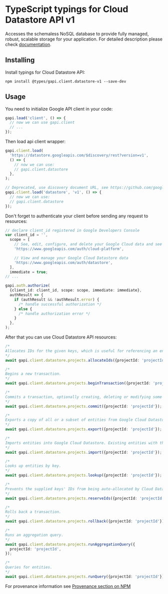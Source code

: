 # TypeScript typings for Cloud Datastore API v1

Accesses the schemaless NoSQL database to provide fully managed, robust, scalable storage for your application.
For detailed description please check [documentation](https://cloud.google.com/datastore/).

## Installing

Install typings for Cloud Datastore API:

```
npm install @types/gapi.client.datastore-v1 --save-dev
```

## Usage

You need to initialize Google API client in your code:

```typescript
gapi.load('client', () => {
  // now we can use gapi.client
  // ...
});
```

Then load api client wrapper:

```typescript
gapi.client.load(
  'https://datastore.googleapis.com/$discovery/rest?version=v1',
  () => {
    // now we can use:
    // gapi.client.datastore
  },
);
```

```typescript
// Deprecated, use discovery document URL, see https://github.com/google/google-api-javascript-client/blob/master/docs/reference.md#----gapiclientloadname----version----callback--
gapi.client.load('datastore', 'v1', () => {
  // now we can use:
  // gapi.client.datastore
});
```

Don't forget to authenticate your client before sending any request to resources:

```typescript
// declare client_id registered in Google Developers Console
var client_id = '',
  scope = [
    // See, edit, configure, and delete your Google Cloud data and see the email address for your Google Account.
    'https://www.googleapis.com/auth/cloud-platform',

    // View and manage your Google Cloud Datastore data
    'https://www.googleapis.com/auth/datastore',
  ],
  immediate = true;
// ...

gapi.auth.authorize(
  {client_id: client_id, scope: scope, immediate: immediate},
  authResult => {
    if (authResult && !authResult.error) {
      /* handle successful authorization */
    } else {
      /* handle authorization error */
    }
  },
);
```

After that you can use Cloud Datastore API resources: <!-- TODO: make this work for multiple namespaces -->

```typescript
/*
Allocates IDs for the given keys, which is useful for referencing an entity before it is inserted.
*/
await gapi.client.datastore.projects.allocateIds({projectId: 'projectId'});

/*
Begins a new transaction.
*/
await gapi.client.datastore.projects.beginTransaction({projectId: 'projectId'});

/*
Commits a transaction, optionally creating, deleting or modifying some entities.
*/
await gapi.client.datastore.projects.commit({projectId: 'projectId'});

/*
Exports a copy of all or a subset of entities from Google Cloud Datastore to another storage system, such as Google Cloud Storage. Recent updates to entities may not be reflected in the export. The export occurs in the background and its progress can be monitored and managed via the Operation resource that is created. The output of an export may only be used once the associated operation is done. If an export operation is cancelled before completion it may leave partial data behind in Google Cloud Storage.
*/
await gapi.client.datastore.projects.export({projectId: 'projectId'});

/*
Imports entities into Google Cloud Datastore. Existing entities with the same key are overwritten. The import occurs in the background and its progress can be monitored and managed via the Operation resource that is created. If an ImportEntities operation is cancelled, it is possible that a subset of the data has already been imported to Cloud Datastore.
*/
await gapi.client.datastore.projects.import({projectId: 'projectId'});

/*
Looks up entities by key.
*/
await gapi.client.datastore.projects.lookup({projectId: 'projectId'});

/*
Prevents the supplied keys' IDs from being auto-allocated by Cloud Datastore.
*/
await gapi.client.datastore.projects.reserveIds({projectId: 'projectId'});

/*
Rolls back a transaction.
*/
await gapi.client.datastore.projects.rollback({projectId: 'projectId'});

/*
Runs an aggregation query.
*/
await gapi.client.datastore.projects.runAggregationQuery({
  projectId: 'projectId',
});

/*
Queries for entities.
*/
await gapi.client.datastore.projects.runQuery({projectId: 'projectId'});
```

For provenance information see [Provenance section on NPM](https://www.npmjs.com/package/@maxim_mazurok/gapi.client.datastore-v1#Provenance:~:text=none-,Provenance,-Built%20and%20signed)
